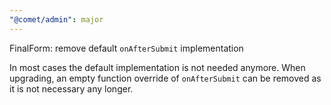 ```yaml
---
"@comet/admin": major
---
```


FinalForm: remove default `onAfterSubmit` implementation

In most cases the default implementation is not needed anymore. When upgrading, an empty
function override of `onAfterSubmit` can be removed as it is not necessary any longer.
